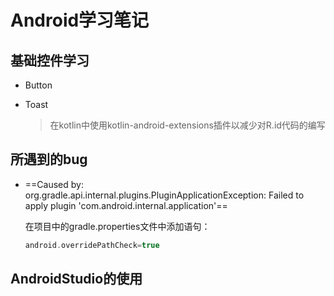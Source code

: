 # Android学习笔记

## 基础控件学习

* Button

* Toast
  
  > 在kotlin中使用kotlin-android-extensions插件以减少对R.id代码的编写

## 所遇到的bug

* ==Caused by: org.gradle.api.internal.plugins.PluginApplicationException: Failed to apply plugin 'com.android.internal.application'==

  在项目中的gradle.properties文件中添加语句：

  ```kotlin
  android.overridePathCheck=true
  ```

  

## AndroidStudio的使用
